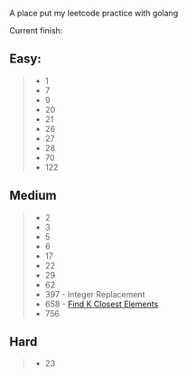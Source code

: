 A place put my leetcode practice with golang

Current finish:

Easy:
---------------
> * 1
> * 7
> * 9
> * 20
> * 21
> * 26
> * 27
> * 28
> * 70
> * 122

Medium
---------------
> * 2
> * 3
> * 5
> * 6
> * 17
> * 22
> * 29
> * 62
> * 397 - Integer Replacement
> * 658 - [Find K Closest Elements](https://leetcode.com/problems/find-k-closest-elements)
> * 756

Hard
---------------
> * 23
